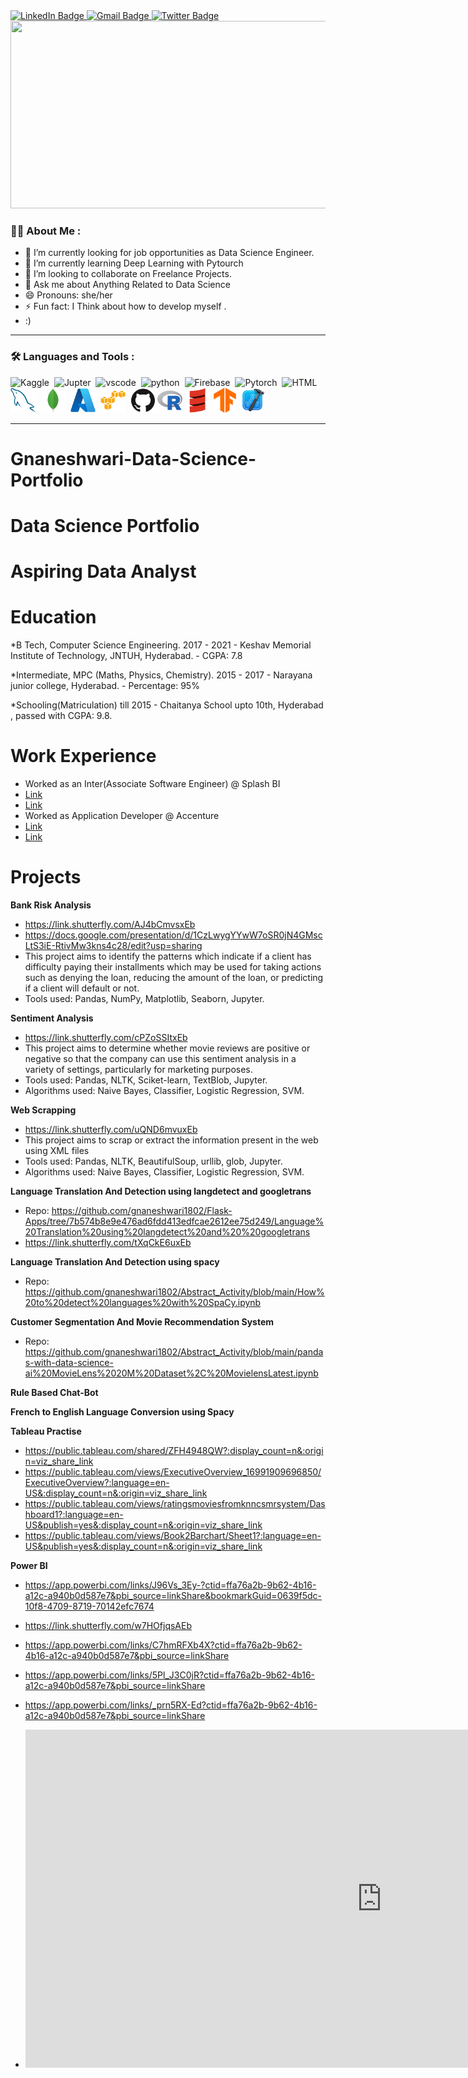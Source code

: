 <div id="badges" align="Left">
  <a href="https://www.linkedin.com/in/gnaneshwari-mahimaluru-041a731a0/">
    <img src="https://img.shields.io/badge/LinkedIn-blue?style=for-the-badge&logo=linkedin&logoColor=white" alt="LinkedIn Badge"/>
  </a>
  <a href="https://mail.google.com/mail/?view=cm&fs=1&tf=1&to=gnaneshwari.m2009@gmail.com&body=">
  <img src="https://img.shields.io/badge/Gmail-red?style=for-the-badge&logo=gmail&logoColor=white" alt="Gmail Badge"/>
  </a>

  <a href="[https://twitter.com/](https://twitter.com/gnanu34242)">
    <img src="https://img.shields.io/badge/Twitter-blue?style=for-the-badge&logo=twitter&logoColor=white" alt="Twitter Badge"/>
  </a>
</div>

<div align="center">
  <img src="https://github.com/somesh-ghaturle/svg-s/blob/main/giphy-downsized-large.gif" width="600" height="300"/>
</div>

### :man_technologist: About Me :
- 🔭 I’m currently looking for job opportunities as Data Science Engineer.
- 🌱 I’m currently learning Deep Learning with Pytourch
- 👯 I’m looking to collaborate on Freelance Projects.
- 💬 Ask me about Anything Related to Data Science
- 😄 Pronouns: she/her
- ⚡ Fun fact: I Think about how to develop myself .
- :) 
---

### :hammer_and_wrench: Languages and Tools :
<div>
  <img src="https://www.kaggle.com/gnaneshwari123" title="Kaggle" alt="Kaggle" width="40" height="40"/>&nbsp;
  <img src="https://images.app.goo.gl/bogf42ih4cCJmwW1A" title="Jupyter" alt="Jupter " width="40" height="40"/>&nbsp;
  <img src="https://images.app.goo.gl/dnWUu5DNX7CPBn2k6"  title="vscode" alt="vscode" width="40" height="40"/>&nbsp;
  <img src="https://images.app.goo.gl/HofpgjqLKCRUk3fv9" title="python" alt="python" width="40" height="40"/>&nbsp;
  <img src="https://images.app.goo.gl/SdUd5Pt5CGU6GkSPA" title="Firebase" alt="Firebase" width="40" height="40"/>&nbsp;
  <img src="https://images.app.goo.gl/k1FX6Q6iZFnE7rDp9" title="Pytorch"  alt="Pytorch" width="40" height="40"/>&nbsp;
  <img src="https://images.app.goo.gl/eG9p2CaqGrySfzWy7" title="snowflake" alt="HTML" width="40" height="40"/>&nbsp;
  <img src="https://github.com/devicons/devicon/blob/master/icons/mysql/mysql-original.svg" title="MySQL"  alt="MySQL" width="40" height="40"/>&nbsp;
  <img src="https://github.com/devicons/devicon/blob/master/icons/mongodb/mongodb-original.svg" title="MongoDB" alt="MongoDB" width="40" height="40"/>&nbsp;
  <img src="https://github.com/devicons/devicon/blob/master/icons/azure/azure-original.svg" title="Azure" alt="Azure" width="40" height="40"/>&nbsp;
  <img src="https://github.com/devicons/devicon/blob/master/icons/amazonwebservices/amazonwebservices-original.svg" title="AWS" alt="AWS" width="40"height="40"/>&nbsp;
<img src="https://github.com/devicons/devicon/blob/master/icons/github/github-original.svg" title="Github" **alt="Github" width="40" height="40"/>
<img src="https://github.com/devicons/devicon/blob/master/icons/r/r-original.svg" title="R" **alt="R" width="40" height="40"/>
<img src="https://github.com/devicons/devicon/blob/master/icons/scala/scala-original.svg" title="Scala" **alt="Scala" width="40" height="40"/>
<img src="https://github.com/devicons/devicon/blob/master/icons/tensorflow/tensorflow-original.svg" title="Tensorflow" **alt="Tensorflow" width="40"height="40"/>
<img src="https://github.com/devicons/devicon/blob/master/icons/xcode/xcode-original.svg" title="Xcode" **alt="Xcode" width="40" height="40"/></div>

----


# Gnaneshwari-Data-Science-Portfolio
# Data Science Portfolio
# Aspiring Data Analyst

# Education
  *B Tech, Computer Science Engineering.                              2017 - 2021 
    - Keshav Memorial Institute of Technology, JNTUH, Hyderabad. 
    - CGPA: 7.8 

  *Intermediate, MPC (Maths, Physics, Chemistry).                     2015 - 2017 
    - Narayana junior college, Hyderabad. 
    - Percentage: 95% 

  *Schooling(Matriculation)                                           till 2015
    - Chaitanya School upto 10th, Hyderabad , passed with CGPA: 9.8.                                   


# Work Experience
 - Worked as an Inter(Associate Software Engineer) @ Splash BI
 - [Link](https://www.canva.com/design/DAFzd_G5qCM/PSlt-pBvxqpZ8nLKhyWp-Q/edit?utm_content=DAFzd_G5qCM&utm_campaign=designshare&utm_medium=link2&utm_source=sharebutton)
 - [Link](https://www.canva.com/design/DAFzd3hJkQY/_Q27h7ik9HwTVnM-upOYQw/edit)
 - Worked as Application Developer @ Accenture
 - [Link](https://www.canva.com/design/DAFzdxJT7k0/-RV4NyvIsbNqvZ727gw5sw/edit?utm_content=DAFzdxJT7k0&utm_campaign=designshare&utm_medium=link2&utm_source=sharebutton)
 - [Link](https://drive.google.com/file/d/1UmFDNaLIQ4IADtz0Koe0bHI6sx0Q4T-6/view?usp=sharing)

# Projects

**Bank Risk Analysis** 
 - https://link.shutterfly.com/AJ4bCmvsxEb
 - https://docs.google.com/presentation/d/1CzLwygYYwW7oSR0jN4GMscLtS3iE-RtivMw3kns4c28/edit?usp=sharing
 - This project aims to identify the patterns which indicate if a client has difficulty paying their installments which may be  used for taking actions such as denying the loan, reducing the amount of the loan, 
   or predicting if a client will default or not. 
 - Tools used: Pandas, NumPy, Matplotlib, Seaborn, Jupyter. 

**Sentiment Analysis** 
 - https://link.shutterfly.com/cPZoSSItxEb
 - This project aims to determine whether movie reviews are positive or negative so that the company can use this  sentiment analysis in a variety of settings, particularly for marketing purposes. 
 - Tools used: Pandas, NLTK, Sciket-learn, TextBlob, Jupyter. 
 - Algorithms used: Naive Bayes, Classifier, Logistic Regression, SVM. 
 
**Web Scrapping**
 - https://link.shutterfly.com/uQND6mvuxEb
 - This project aims to scrap or extract the information present in the web using XML files
 - Tools used: Pandas, NLTK, BeautifulSoup, urllib, glob, Jupyter. 
 - Algorithms used: Naive Bayes, Classifier, Logistic Regression, SVM. 
 
**Language Translation And Detection using langdetect and googletrans**
 - Repo: https://github.com/gnaneshwari1802/Flask-Apps/tree/7b574b8e9e476ad6fdd413edfcae2612ee75d249/Language%20Translation%20using%20langdetect%20and%20%20googletrans
 - https://link.shutterfly.com/tXqCkE6uxEb
   
**Language Translation And Detection using spacy** 
 - Repo: https://github.com/gnaneshwari1802/Abstract_Activity/blob/main/How%20to%20detect%20languages%20with%20SpaCy.ipynb
   
**Customer Segmentation And Movie Recommendation System** 
 - Repo: https://github.com/gnaneshwari1802/Abstract_Activity/blob/main/pandas-with-data-science-ai%20MovieLens%2020M%20Dataset%2C%20MovielensLatest.ipynb
   
**Rule Based Chat-Bot** 
 
   
**French to English Language Conversion using Spacy** 


**Tableau Practise** 
 - https://public.tableau.com/shared/ZFH4948QW?:display_count=n&:origin=viz_share_link
 - https://public.tableau.com/views/ExecutiveOverview_16991909696850/ExecutiveOverview?:language=en-US&:display_count=n&:origin=viz_share_link
 - https://public.tableau.com/views/ratingsmoviesfromknncsmrsystem/Dashboard1?:language=en-US&publish=yes&:display_count=n&:origin=viz_share_link
 - https://public.tableau.com/views/Book2Barchart/Sheet1?:language=en-US&publish=yes&:display_count=n&:origin=viz_share_link

**Power BI** 
 - https://app.powerbi.com/links/J96Vs_3Ey-?ctid=ffa76a2b-9b62-4b16-a12c-a940b0d587e7&pbi_source=linkShare&bookmarkGuid=0639f5dc-10f8-4709-8719-70142efc7674
 - https://link.shutterfly.com/w7HOfjqsAEb
 - https://app.powerbi.com/links/C7hmRFXb4X?ctid=ffa76a2b-9b62-4b16-a12c-a940b0d587e7&pbi_source=linkShare
 - https://app.powerbi.com/links/5Pl_J3C0jR?ctid=ffa76a2b-9b62-4b16-a12c-a940b0d587e7&pbi_source=linkShare
 - https://app.powerbi.com/links/_prn5RX-Ed?ctid=ffa76a2b-9b62-4b16-a12c-a940b0d587e7&pbi_source=linkShare
   
 - <iframe title="The+bad+dashboard_solution" width="1140" height="541.25" src="https://app.powerbi.com/reportEmbed?reportId=ca27667a-4923-4129-832e-0991cddcabc1&autoAuth=false&ctid=ffa76a2b-9b62-4b16-a12c-a940b0d587e7" frameborder="0" allowFullScreen="true"></iframe>
 
